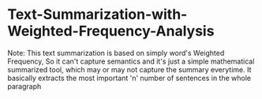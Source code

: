 # Text-Summarization-with-Weighted-Frequency-Analysis

Note: This text summarization is based on simply word's Weighted Frequency, So it can't capture semantics and it's just a simple mathematical summarized tool, which may or may not capture the summary everytime.
It basically extracts the most important 'n' number of sentences in the whole paragraph

